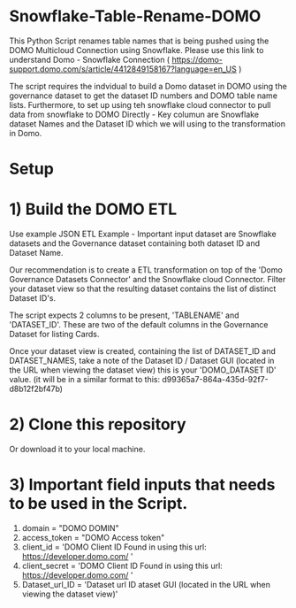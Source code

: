 # Snowflake-Table-Rename-DOMO

This Python Script renames table names that is being pushed using the DOMO Multicloud Connection using Snowflake. Please use this link to understand Domo - Snowflake Connection ( https://domo-support.domo.com/s/article/4412849158167?language=en_US )

The script requires the indvidual to build a Domo dataset in DOMO using the governance dataset to get the dataset ID numbers and DOMO table name lists. Furthermore, to set up using teh snowflake cloud connector to pull data from snowflake to DOMO Directly - Key columun are Snowflake dataset Names and the Dataset ID which we will using to the transformation in Domo.

# Setup

# 1) Build the DOMO ETL 

Use example JSON ETL Example - Important input dataset are Snowflake datasets and the Governance dataset containing both dataset ID and Dataset Name.

Our recommendation is to create a ETL transformation on top of the 'Domo Governance Datasets Connector' and the Snowflake cloud Connector. Filter your dataset view so that the resulting dataset contains the list of distinct Dataset ID's.

The script expects 2 columns to be present, 'TABLENAME' and 'DATASET_ID'. These are two of the default columns in the Governance Dataset for listing Cards.

Once your dataset view is created, containing the list of DATASET_ID and DATASET_NAMES, take a note of the Dataset ID / Dataset GUI (located in the URL when viewing the dataset view) this is your 'DOMO_DATASET ID' value. (it will be in a similar format to this: d99365a7-864a-435d-92f7-d8b12f2bf47b)

# 2) Clone this repository

Or download it to your local machine.

# 3) Important field inputs that needs to be used in the Script.

1) domain         = "DOMO DOMIN"
2) access_token   = "DOMO Access token"
3) client_id      = 'DOMO Client ID Found in using this url: https://developer.domo.com/ '
4) client_secret  = 'DOMO Client ID Found in using this url: https://developer.domo.com/ '
5) Dataset_url_ID = 'Dataset url ID ataset GUI (located in the URL when viewing the dataset view)'




